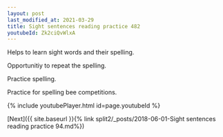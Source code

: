 ```yaml
---
layout: post
last_modified_at: 2021-03-29
title: Sight sentences reading practice 482
youtubeId: Zk2ciQvWlxA
---
```

 
 
Helps to learn sight words and their spelling.

Opportunitiy to repeat the spelling. 

Practice spelling. 
 
Practice for spelling bee competitions. 
 
{% include youtubePlayer.html id=page.youtubeId %}
 
 

[Next]({{ site.baseurl }}{% link  split2/_posts/2018-06-01-Sight sentences reading practice 94.md%})
 
